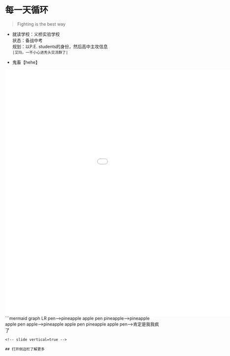 # 每一天循环
> Fighting is the best way 
<!-- slide -->
* 就读学校：义桥实验学校
</br>状态：备战中考
</br> 规划：以P.E. students的身份，然后高中主攻信息
</br> `|艾玛，一不小心进秃头交流群了|`
<!-- slide -->
+ 鬼畜【hehe】
<!-- slide vertical=true -->
<iframe 
    width="1200" 
    height="800" 
    src="//player.bilibili.com/player.html?aid=53437058&bvid=BV1q4411L7cW&cid=93489702&page=1"
    scrolling="no" 
    border="0" 
    frameborder="no" 
    framespacing="0" 
    allowfullscreen="false"> 
    </iframe>
<!-- slide -->
```mermaid
graph LR
pen-->pineapple apple pen
pineapple-->pineapple apple pen
apple-->pineapple apple pen
pineapple apple pen-->肯定是我我疯了

```
<!-- slide vertical=true -->

## 打开侧边栏了解更多

